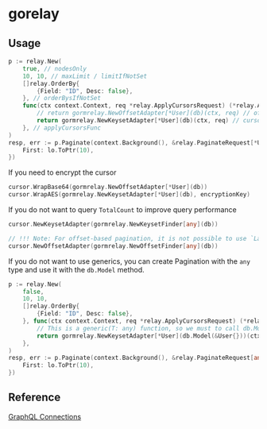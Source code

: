 # gorelay

## Usage

```go
p := relay.New(
    true, // nodesOnly
    10, 10, // maxLimit / limitIfNotSet
    []relay.OrderBy{
        {Field: "ID", Desc: false},
    }, // orderBysIfNotSet
    func(ctx context.Context, req *relay.ApplyCursorsRequest) (*relay.ApplyCursorsResponse[*User], error) {
        // return gormrelay.NewOffsetAdapter[*User](db)(ctx, req) // offset-based
        return gormrelay.NewKeysetAdapter[*User](db)(ctx, req) // cursor-based
    }, // applyCursorsFunc
)
resp, err := p.Paginate(context.Background(), &relay.PaginateRequest[*User]{
    First: lo.ToPtr(10),
})
```

If you need to encrypt the cursor

```go
cursor.WrapBase64(gormrelay.NewOffsetAdapter[*User](db))
cursor.WrapAES(gormrelay.NewKeysetAdapter[*User](db), encryptionKey)
```

If you do not want to query `TotalCount` to improve query performance

```go
cursor.NewKeysetAdapter(gormrelay.NewKeysetFinder[any](db))

// !!! Note: For offset-based pagination, it is not possible to use `Last != nil && Before == nil` if cant query `TotalCount`
cursor.NewOffsetAdapter(gormrelay.NewOffsetFinder[any](db))
```

If you do not want to use generics, you can create Pagination with the `any` type and use it with the `db.Model` method.

```go
p := relay.New(
    false,
    10, 10,
    []relay.OrderBy{
        {Field: "ID", Desc: false},
    }, func(ctx context.Context, req *relay.ApplyCursorsRequest) (*relay.ApplyCursorsResponse[any], error) {
        // This is a generic(T: any) function, so we must to call db.Model(x)
        return gormrelay.NewKeysetAdapter[*User](db.Model(&User{}))(ctx, req)
    },
)
resp, err := p.Paginate(context.Background(), &relay.PaginateRequest[any]{
    First: lo.ToPtr(10),
})
```

## Reference

[GraphQL Connections](https://relay.dev/graphql/connections.htm)
